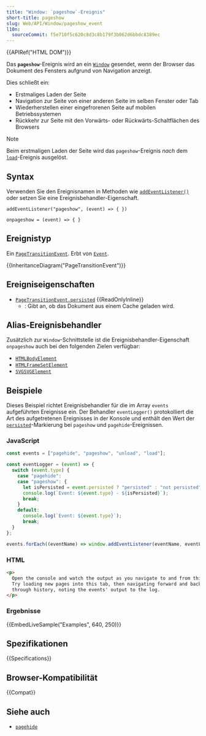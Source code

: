 ```yaml
---
title: "Window: `pageshow`-Ereignis"
short-title: pageshow
slug: Web/API/Window/pageshow_event
l10n:
  sourceCommit: f5e710f5c620c8d3c8b179f3b062d6bbdc8389ec
---
```


{{APIRef("HTML DOM")}}

Das **`pageshow`**-Ereignis wird an ein [`Window`](/de/docs/Web/API/Window) gesendet, wenn der Browser das Dokument des Fensters aufgrund von Navigation anzeigt.

Dies schließt ein:

- Erstmaliges Laden der Seite
- Navigation zur Seite von einer anderen Seite im selben Fenster oder Tab
- Wiederherstellen einer eingefrorenen Seite auf mobilen Betriebssystemen
- Rückkehr zur Seite mit den Vorwärts- oder Rückwärts-Schaltflächen des Browsers

> [!NOTE]
> Beim erstmaligen Laden der Seite wird das `pageshow`-Ereignis _nach_ dem [`load`](/de/docs/Web/API/Window/load_event)-Ereignis ausgelöst.

## Syntax

Verwenden Sie den Ereignisnamen in Methoden wie [`addEventListener()`](/de/docs/Web/API/EventTarget/addEventListener) oder setzen Sie eine Ereignisbehandler-Eigenschaft.

```js-nolint
addEventListener("pageshow", (event) => { })

onpageshow = (event) => { }
```

## Ereignistyp

Ein [`PageTransitionEvent`](/de/docs/Web/API/PageTransitionEvent). Erbt von [`Event`](/de/docs/Web/API/Event).

{{InheritanceDiagram("PageTransitionEvent")}}

## Ereigniseigenschaften

- [`PageTransitionEvent.persisted`](/de/docs/Web/API/PageTransitionEvent/persisted) {{ReadOnlyInline}}
  - : Gibt an, ob das Dokument aus einem Cache geladen wird.

## Alias-Ereignisbehandler

Zusätzlich zur `Window`-Schnittstelle ist die Ereignisbehandler-Eigenschaft `onpageshow` auch bei den folgenden Zielen verfügbar:

- [`HTMLBodyElement`](/de/docs/Web/API/HTMLBodyElement)
- [`HTMLFrameSetElement`](/de/docs/Web/API/HTMLFrameSetElement)
- [`SVGSVGElement`](/de/docs/Web/API/SVGSVGElement)

## Beispiele

Dieses Beispiel richtet Ereignisbehandler für die im Array `events` aufgeführten Ereignisse ein. Der Behandler `eventLogger()` protokolliert die Art des aufgetretenen Ereignisses in der Konsole und enthält den Wert der [`persisted`](/de/docs/Web/API/PageTransitionEvent/persisted)-Markierung bei `pageshow` und `pagehide`-Ereignissen.

### JavaScript

```js
const events = ["pagehide", "pageshow", "unload", "load"];

const eventLogger = (event) => {
  switch (event.type) {
    case "pagehide":
    case "pageshow": {
      let isPersisted = event.persisted ? "persisted" : "not persisted";
      console.log(`Event: ${event.type} - ${isPersisted}`);
      break;
    }
    default:
      console.log(`Event: ${event.type}`);
      break;
  }
};

events.forEach((eventName) => window.addEventListener(eventName, eventLogger));
```

### HTML

```html
<p>
  Open the console and watch the output as you navigate to and from this page.
  Try loading new pages into this tab, then navigating forward and backward
  through history, noting the events' output to the log.
</p>
```

### Ergebnisse

{{EmbedLiveSample("Examples", 640, 250)}}

## Spezifikationen

{{Specifications}}

## Browser-Kompatibilität

{{Compat}}

## Siehe auch

- [`pagehide`](/de/docs/Web/API/Window/pagehide_event)
